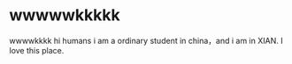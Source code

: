 # wwwwwkkkkk
wwwwkkkk
hi humans
i am a ordinary student in china，and i am in XIAN. I love this place.
